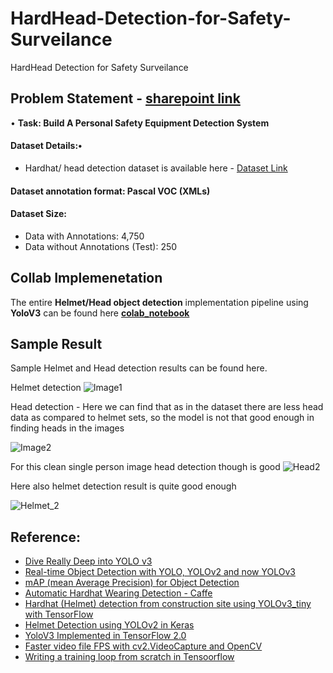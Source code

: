 # HardHead-Detection-for-Safety-Surveilance
HardHead Detection for Safety Surveilance

## **Problem Statement** - [sharepoint link](https://wobotintelligence-my.sharepoint.com/personal/hr_wobot_ai/_layouts/15/onedrive.aspx?id=%2Fpersonal%2Fhr%5Fwobot%5Fai%2FDocuments%2FHackathon%2D%20Extended%20%288th%20August%29%2FHackathon%204%2E0%2Epdf&parent=%2Fpersonal%2Fhr%5Fwobot%5Fai%2FDocuments%2FHackathon%2D%20Extended%20%288th%20August%29&originalPath=aHR0cHM6Ly93b2JvdGludGVsbGlnZW5jZS1teS5zaGFyZXBvaW50LmNvbS86YjovZy9wZXJzb25hbC9ocl93b2JvdF9haS9FWU1KcVBRUWpDMUVrZ1JWZi1qMEdYTUJJTy0taEQ3YjBBX1JqRXZ4dnNfTnJRP3J0aW1lPTlHcjFXcjlkMlVn)

• **Task: Build A Personal Safety Equipment Detection System**

#### Dataset Details:•
   * Hardhat/ head detection dataset is available here - [Dataset Link](https://wobotintelligence-my.sharepoint.com/personal/animikh_wobot_ai/_layouts/15/onedrive.aspx?id=%2Fpersonal%2Fanimikh%5Fwobot%5Fai%2FDocuments%2FHackathon%2FDataset&originalPath=aHR0cHM6Ly93b2JvdGludGVsbGlnZW5jZS1teS5zaGFyZXBvaW50LmNvbS86ZjovZy9wZXJzb25hbC9hbmltaWtoX3dvYm90X2FpL0Vnc3hvcTV6YW1wUGpmbm9KbFB6X3owQkFyODdLWGttSXZZNkRLclRDTnltYWc%5FcnRpbWU9eGxyZ1J2OWMyVWc)
#### Dataset annotation format: Pascal VOC (XMLs)
#### Dataset Size:
* Data with Annotations: 4,750
* Data without Annotations (Test): 250

## **Collab Implemenetation**

The entire **Helmet/Head object detection** implementation pipeline using **YoloV3** can be found here **[colab_notebook](https://colab.research.google.com/drive/1Z3Y62pOOKiU1cuIMkFWf5j2udOcW14N5?usp=sharing)**

## **Sample Result**

Sample Helmet and Head detection results can be found here.

Helmet detection
![Image1](https://github.com/sayan0506/HardHead-Detection-for-Safety-Surveilance-using-YoloV3/blob/main/Images/helmet_1.jpg)

Head detection - Here we can find that as in the dataset there are less head data as compared to helmet sets, so the model is not that good enough in finding heads in the images

![Image2](https://github.com/sayan0506/HardHead-Detection-for-Safety-Surveilance-using-YoloV3/blob/main/Images/head_1.jpg)

For this clean single person image head detection though is good
![Head2](https://github.com/sayan0506/HardHead-Detection-for-Safety-Surveilance-using-YoloV3/blob/main/Images/head_2.jpg)

Here also helmet detection result is quite good enough

![Helmet_2](https://github.com/sayan0506/HardHead-Detection-for-Safety-Surveilance-using-YoloV3/blob/main/Images/helmet_2.jpg)

## **Reference:**

* [Dive Really Deep into YOLO v3](https://towardsdatascience.com/dive-really-deep-into-yolo-v3-a-beginners-guide-9e3d2666280e)
* [Real-time Object Detection with YOLO, YOLOv2 and now YOLOv3
](https://jonathan-hui.medium.com/real-time-object-detection-with-yolo-yolov2-28b1b93e2088)
* [mAP (mean Average Precision) for Object Detection](https://jonathan-hui.medium.com/map-mean-average-precision-for-object-detection-45c121a31173)
* [Automatic Hardhat Wearing Detection - Caffe](https://github.com/wujixiu/helmet-detection)
* [Hardhat (Helmet) detection from construction site using YOLOv3_tiny with TensorFlow](https://github.com/rashidch/Yolov3_tiny-Hardhat-detection_Tensorflow)
* [Helmet Detection using YOLOv2 in Keras](https://github.com/rekon/keras-yolo2)
* [YoloV3 Implemented in TensorFlow 2.0](https://github.com/zzh8829/yolov3-tf2)
* [Faster video file FPS with cv2.VideoCapture and OpenCV](https://www.pyimagesearch.com/2017/02/06/faster-video-file-fps-with-cv2-videocapture-and-opencv/)
* [Writing a training loop from scratch in Tensoorflow](https://www.tensorflow.org/guide/keras/writing_a_training_loop_from_scratch)
